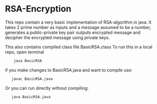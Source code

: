 # RSA-Encryption
This repo contain a very basic implementation of RSA-algorithm in java.
It takes 2 prime number as inputs and a message assumed to be a number, generates a public-private key pair outputs encrypted message and decipher the encrypted message using private keys.

This also contains compiled class file BasicRSA.class
To run this in a local repo, open terminal 

```bash
    java BasicRSA
```
 
 if you make changes to BasicRSA.java and want to compile use:

 ```bash
    javac BasicRSA.java
 ```
 Or you can run directly without compiling:

 ```Bash
    java BasicRSA.java
 ```